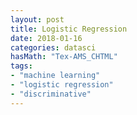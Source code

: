 ```yaml
---
layout: post
title: Logistic Regression
date: 2018-01-16
categories: datasci
hasMath: "Tex-AMS_CHTML"
tags:
- "machine learning"
- "logistic regression"
- "discriminative"
---
```

